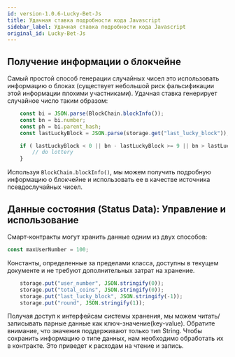 ```yaml
---
id: version-1.0.6-Lucky-Bet-Js
title: Удачная ставка подробности кода Javascript
sidebar_label: Удачная ставка подробности кода Javascript
original_id: Lucky-Bet-Js
---
```


## Получение информации о блокчейне

Самый простой способ генерации случайных чисел это использовать информацию о блоках (существует небольшой риск фальсификации этой информации плохими участниками). Удачная ставка генерирует случайное число таким образом:

```javascript
	const bi = JSON.parse(BlockChain.blockInfo());
	const bn = bi.number;
	const ph = bi.parent_hash;
	const lastLuckyBlock = JSON.parse(storage.get("last_lucky_block"));

	if ( lastLuckyBlock < 0 || bn - lastLuckyBlock >= 9 || bn > lastLuckyBlock && ph[ph.length-1] % 16 === 0) {
		// do lottery
	}
```

Используя `BlockChain.blockInfo()`, мы можем получить подробную информацию о блокчейне и использовать ее в качестве источника псевдослучайных чисел.

## Данные состояния (Status Data): Управление и использование

Смарт-контракты могут хранить данные одним из двух способов:

```javascript
const maxUserNumber = 100;
```

Константы, определенные за пределами класса, доступны в текущем документе и не требуют дополнительных затрат на хранение.

```javascript
	storage.put("user_number", JSON.stringify(0));
	storage.put("total_coins", JSON.stringify(0));
	storage.put("last_lucky_block", JSON.stringify(-1));
	storage.put("round", JSON.stringify(1));
```

Получая доступ к интерфейсам системы хранения, мы можем читать/записывать парные данные как ключ-значение(key-value). Обратите внимание, что значения поддерживают только тип String. Чтобы сохранить информацию о типе данных, нам необходимо обработать их в контракте. Это приведет к расходам на чтение и запись.
